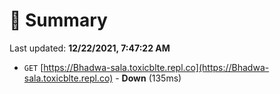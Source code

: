 # 📖 Summary
Last updated: **12/22/2021, 7:47:22 AM**

- `GET` [https://Bhadwa-sala.toxicblte.repl.co](https://Bhadwa-sala.toxicblte.repl.co) - **Down** (135ms)

